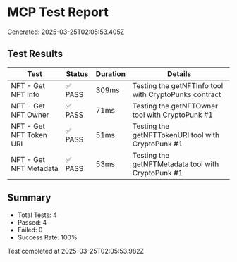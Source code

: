 # MCP Test Report
Generated: 2025-03-25T02:05:53.405Z

## Test Results

| Test | Status | Duration | Details |
|------|--------|----------|---------|
| NFT - Get NFT Info | ✅ PASS | 309ms | Testing the getNFTInfo tool with CryptoPunks contract |
| NFT - Get NFT Owner | ✅ PASS | 71ms | Testing the getNFTOwner tool with CryptoPunk #1 |
| NFT - Get NFT Token URI | ✅ PASS | 51ms | Testing the getNFTTokenURI tool with CryptoPunk #1 |
| NFT - Get NFT Metadata | ✅ PASS | 53ms | Testing the getNFTMetadata tool with CryptoPunk #1 |

## Summary
- Total Tests: 4
- Passed: 4
- Failed: 0
- Success Rate: 100%

Test completed at 2025-03-25T02:05:53.982Z
